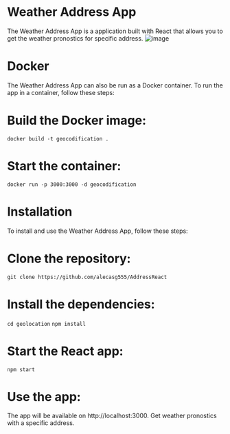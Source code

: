 #  Weather Address App
The Weather Address App is a application built with React that allows you to get the weather pronostics for specific address.
![image](https://github.com/alecasg555/AddressReact/assets/81333589/7fd07bf1-91c6-418d-a668-44d4af037bff)


  
# Docker
The Weather Address App can also be run as a Docker container. To run the app in a container, follow these steps:

# Build the Docker image:

`docker build -t geocodification .`

# Start the container:
`docker run -p 3000:3000 -d geocodification`
  
# Installation
To install and use the Weather Address App, follow these steps:
  
# Clone the repository:

`git clone https://github.com/alecasg555/AddressReact`
  
# Install the dependencies:

`cd geolocation`
`npm install`

  
# Start the React app:
`npm start`
  
# Use the app:
 The app will be available on http://localhost:3000.
 Get weather pronostics with a specific address.
   
